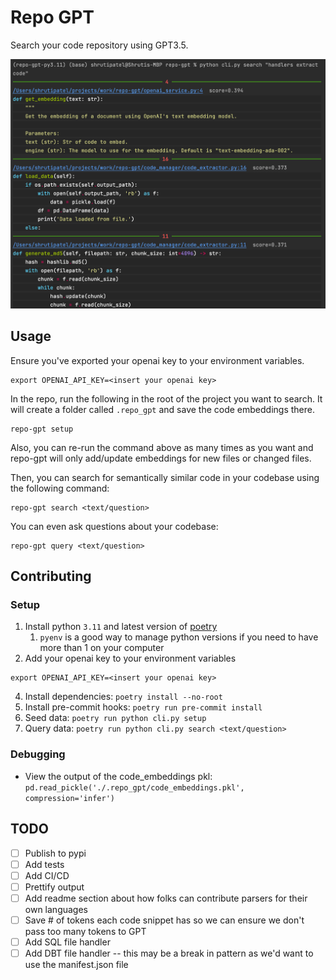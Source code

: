# Repo GPT
Search your code repository using GPT3.5.

![image](./imgs/example_output.png)

## Usage
Ensure you've exported your openai key to your environment variables.
```shell
export OPENAI_API_KEY=<insert your openai key>
```

In the repo, run the following in the root of the project you want to search.
It will create a folder called `.repo_gpt` and save the code embeddings there.
```shell
repo-gpt setup
```
Also, you can re-run the command above as many times as you want and repo-gpt will only add/update embeddings for new files or changed files.

Then, you can search for semantically similar code in your codebase using the following command:
```shell
repo-gpt search <text/question>
```

You can even ask questions about your codebase:
```shell
repo-gpt query <text/question>
```


## Contributing
### Setup
1. Install python `3.11` and latest version of [poetry](https://python-poetry.org/docs/#installing-with-pipx)
   1. `pyenv` is a good way to manage python versions if you need to have more than 1 on your computer
2. Add your openai key to your environment variables
```shell
export OPENAI_API_KEY=<insert your openai key>
```
4. Install dependencies: `poetry install --no-root`
5. Install pre-commit hooks: `poetry run pre-commit install`
6. Seed data: `poetry run python cli.py setup`
7. Query data: `poetry run python cli.py search <text/question>`

### Debugging
* View the output of the code_embeddings pkl: `pd.read_pickle('./.repo_gpt/code_embeddings.pkl', compression='infer')`

## TODO
* [ ] Publish to pypi
* [ ] Add tests
* [ ] Add CI/CD
* [ ] Prettify output
* [ ] Add readme section about how folks can contribute parsers for their own languages
* [ ] Save # of tokens each code snippet has so we can ensure we don't pass too many tokens to GPT
* [ ] Add SQL file handler
* [ ] Add DBT file handler -- this may be a break in pattern as we'd want to use the manifest.json file
